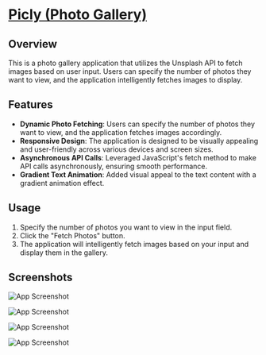 # [Picly (Photo Gallery)](https://vaidika01.github.io/Picly/)

## Overview

This is a photo gallery application that utilizes the Unsplash API to fetch images based on user input. Users can specify the number of photos they want to view, and the application intelligently fetches images to display.

## Features

- **Dynamic Photo Fetching**: Users can specify the number of photos they want to view, and the application fetches images accordingly.
- **Responsive Design**: The application is designed to be visually appealing and user-friendly across various devices and screen sizes.
- **Asynchronous API Calls**: Leveraged JavaScript's fetch method to make API calls asynchronously, ensuring smooth performance.
- **Gradient Text Animation**: Added visual appeal to the text content with a gradient animation effect.

## Usage

1. Specify the number of photos you want to view in the input field.
2. Click the "Fetch Photos" button.
3. The application will intelligently fetch images based on your input and display them in the gallery.

## Screenshots 
![App Screenshot](https://github.com/vaidika01/Unsplash-API/blob/master/Screenshot%202024-05-07%20060146.png)

![App Screenshot](https://github.com/vaidika01/Unsplash-API/blob/master/Screenshot%20(1710).png)

![App Screenshot](https://github.com/vaidika01/Unsplash-API/blob/master/Screenshot%202024-05-07%20060316.png)

![App Screenshot](https://github.com/vaidika01/Unsplash-API/blob/master/Screenshot%202024-05-07%20060509.png)


